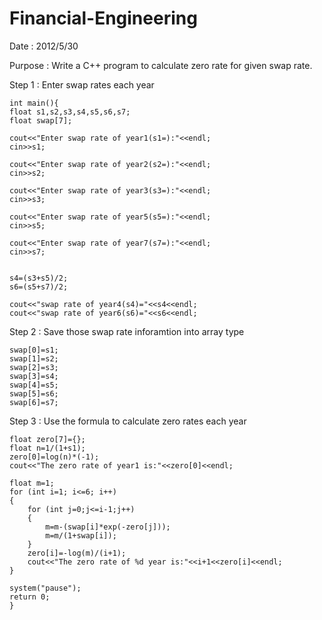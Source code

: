 # Financial-Engineering 

Date : 2012/5/30

Purpose : Write a C++ program to calculate zero rate for given swap rate.

Step 1 : Enter swap rates each year
 

    int main(){
    float s1,s2,s3,s4,s5,s6,s7;
    float swap[7];

    cout<<"Enter swap rate of year1(s1=):"<<endl;
    cin>>s1;

    cout<<"Enter swap rate of year2(s2=):"<<endl;
    cin>>s2;

    cout<<"Enter swap rate of year3(s3=):"<<endl;
    cin>>s3;

    cout<<"Enter swap rate of year5(s5=):"<<endl;
    cin>>s5;

    cout<<"Enter swap rate of year7(s7=):"<<endl;
    cin>>s7;


    s4=(s3+s5)/2;
    s6=(s5+s7)/2;

    cout<<"swap rate of year4(s4)="<<s4<<endl;
    cout<<"swap rate of year6(s6)="<<s6<<endl;

Step 2 : Save those swap rate inforamtion into array type

    swap[0]=s1;
    swap[1]=s2;
    swap[2]=s3;
    swap[3]=s4;
    swap[4]=s5;
    swap[5]=s6;
    swap[6]=s7;

Step 3 : Use the formula to calculate zero rates each year

    float zero[7]={};
    float n=1/(1+s1);
    zero[0]=log(n)*(-1);
    cout<<"The zero rate of year1 is:"<<zero[0]<<endl;

    float m=1;
    for (int i=1; i<=6; i++)
    {
        for (int j=0;j<=i-1;j++)
        {
            m=m-(swap[i]*exp(-zero[j]));
            m=m/(1+swap[i]);
        }
        zero[i]=-log(m)/(i+1);
        cout<<"The zero rate of %d year is:"<<i+1<<zero[i]<<endl;
    }

    system("pause");
    return 0;
    }

